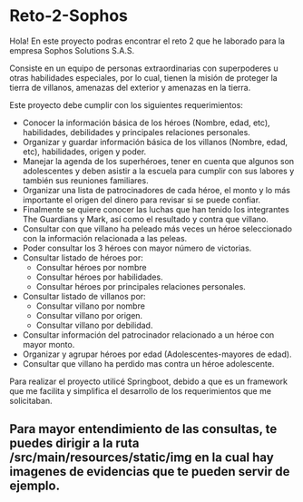 # Reto-2-Sophos

Hola! En este proyecto podras encontrar el reto 2 que he laborado para la empresa Sophos Solutions S.A.S.

Consiste en un equipo de personas extraordinarias con superpoderes u otras habilidades especiales, por lo cual, tienen la misión de proteger la tierra de villanos, amenazas del exterior y amenazas en la tierra. 

Este proyecto debe cumplir con los siguientes requerimientos: 

  - Conocer la información básica de los héroes (Nombre, edad, etc), habilidades, debilidades y principales relaciones personales.
  - Organizar y guardar información básica de los villanos (Nombre, edad, etc), habilidades, origen y poder. 
  - Manejar la agenda de los superhéroes, tener en cuenta que algunos son adolescentes y deben asistir a la escuela para cumplir con sus labores y también sus reuniones familiares. 
  - Organizar una lista de patrocinadores de cada héroe, el monto y lo más importante el origen del dinero para revisar si se puede confiar. 
  - Finalmente se quiere conocer las luchas que han tenido los integrantes The Guardians y Mark, así como el resultado y contra que villano. 
  - Consultar con que villano ha peleado más veces un héroe seleccionado con la información relacionada a las peleas.
  - Poder consultar los 3 héroes con mayor número de victorias.
  - Consultar listado de héroes por:
    - Consultar héroes por nombre
    -	Consultar héroes por habilidades.
    -	Consultar héroes por principales relaciones personales.
  -	Consultar listado de villanos por:
    -	Consultar villano por nombre
    -	Consultar villano por origen.
    -	Consultar villano por debilidad.
-	Consultar información del patrocinador relacionado a un héroe con mayor monto.
-	Organizar y agrupar héroes por edad (Adolescentes-mayores de edad).
-	Consultar que villano ha perdido mas contra un héroe adolescente.

Para realizar el proyecto utilicé Springboot, debido a que es un framework que me facilita y simplifica el desarrollo de los requerimientos que me solicitaban.

## Para mayor entendimiento de las consultas, te puedes dirigir a la ruta /src/main/resources/static/img en la cual hay imagenes de evidencias que te pueden servir de ejemplo.
